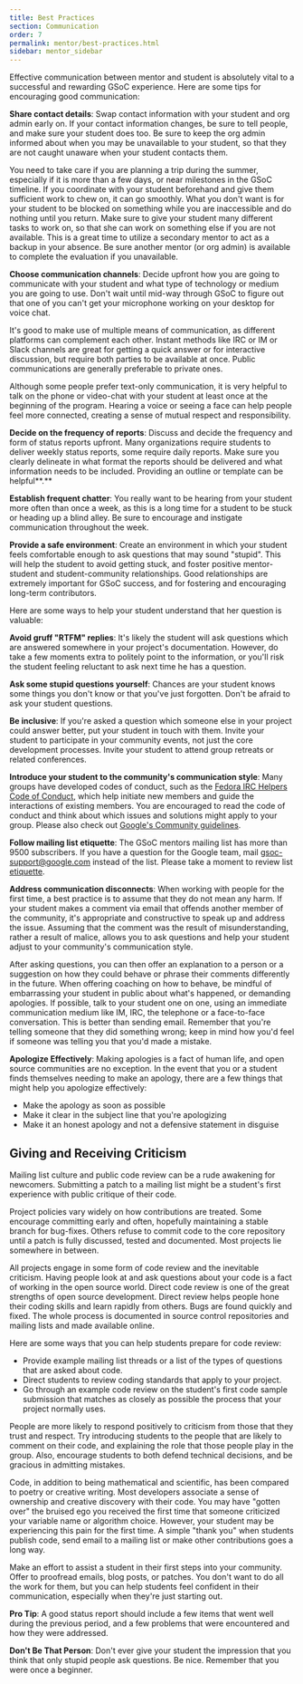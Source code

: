 ```yaml
---
title: Best Practices
section: Communication
order: 7
permalink: mentor/best-practices.html
sidebar: mentor_sidebar
---
```


Effective communication between mentor and student is absolutely vital to a successful and rewarding GSoC experience. Here are some tips for encouraging good communication:

**Share contact details**: Swap contact information with your student and org admin early on. If your contact information changes, be sure to tell people, and make sure your student does too. Be sure to keep the org admin informed about when you may be unavailable to your student, so that they are not caught unaware when your student contacts them.

You need to take care if you are planning a trip during the summer, especially if it is more than a few days, or near milestones in the GSoC timeline. If you coordinate with your student beforehand and give them sufficient work to chew on, it can go smoothly. What you don't want is for your student to be blocked on something while you are inaccessible and do nothing until you return. Make sure to give your student many different tasks to work on, so that she can work on something else if you are not available. This is a great time to utilize a secondary mentor to act as a backup in your absence. Be sure another mentor (or org admin) is available to complete the evaluation if you unavailable.

**Choose communication channels**: Decide upfront how you are going to communicate with your student and what type of technology or medium you are going to use. Don't wait until mid-way through GSoC to figure out that one of you can't get your microphone working on your desktop for voice chat.

It's good to make use of multiple means of communication, as different platforms can complement each other. Instant methods like IRC or IM or Slack channels are great for getting a quick answer or for interactive discussion, but require both parties to be available at once. Public communications are generally preferable to private ones.

Although some people prefer text-only communication, it is very helpful to talk on the phone or video-chat with your student at least once at the beginning of the program. Hearing a voice or seeing a face can help people feel more connected, creating a sense of mutual respect and responsibility.

**Decide on the frequency of reports**: Discuss and decide the frequency and form of status reports upfront. Many organizations require students to deliver weekly status reports, some require daily reports. Make sure you clearly delineate in what format the reports should be delivered and what information needs to be included.  Providing an outline or template can be helpful**.**

**Establish frequent chatter**: You really want to be hearing from your student more often than once a week, as this is a long time for a student to be stuck or heading up a blind alley. Be sure to encourage and instigate communication throughout the week.

**Provide a safe environment**: Create an environment in which your student feels comfortable enough to ask questions that may sound "stupid". This will help the student to avoid getting stuck, and foster positive mentor-student and student-community relationships. Good relationships are extremely important for GSoC success, and for fostering and encouraging long-term contributors.

Here are some ways to help your student understand that her question is valuable:

**Avoid gruff "RTFM" replies**: It's likely the student will ask questions which are answered somewhere in your project's documentation. However, do take a few moments extra to politely point to the information, or you'll risk the student feeling reluctant to ask next time he has a question.

**Ask some stupid questions yourself**: Chances are your student knows some things you don't know or that you've just forgotten. Don't be afraid to ask your student questions.

**Be inclusive**: If you're asked a question which someone else in your project could answer better, put your student in touch with them. Invite your student to participate in your community events, not just the core development processes. Invite your student to attend group retreats or related conferences.

**Introduce your student to the community's communication style**: Many groups have developed codes of conduct, such as the [Fedora IRC Helpers Code of Conduct](http://fedoraproject.org/wiki/IRC_helpers_code_of_conduct), which help initiate new members and guide the interactions of existing members. You are encouraged to read the code of conduct and think about which issues and solutions might apply to your group. Please also check out [Google's Community guidelines](https://opensource.google/conduct/).

**Follow mailing list etiquette**: The GSoC mentors mailing list has more than 9500 subscribers. If you have a question for the Google team, mail gsoc-support@google.com instead of the list. Please take a moment to review list [etiquette](https://www.google.com/search?q=mailing+list+etiquette).

**Address communication disconnects**: When working with people for the first time, a best practice is to assume that they do not mean any harm. If your student makes a comment via email that offends another member of the community, it's appropriate and constructive to speak up and address the issue. Assuming that the comment was the result of misunderstanding, rather a result of malice, allows you to ask questions and help your student adjust to your community's communication style.

After asking questions, you can then offer an explanation to a person or a suggestion on how they could behave or phrase their comments differently in the future. When offering coaching on how to behave, be mindful of embarrassing your student in public about what's happened, or demanding apologies. If possible, talk to your student one on one, using an immediate communication medium like IM, IRC, the telephone or a face-to-face conversation. This is better than sending email. Remember that you're telling someone that they did something wrong; keep in mind how you'd feel if someone was telling you that you'd made a mistake.

**Apologize Effectively**: Making apologies is a fact of human life, and open source communities are no exception. In the event that you or a student finds themselves needing to make an apology, there are a few things that might help you apologize effectively:

* Make the apology as soon as possible
* Make it clear in the subject line that you're apologizing
* Make it an honest apology and not a defensive statement in disguise

## Giving and Receiving Criticism

Mailing list culture and public code review can be a rude awakening for newcomers. Submitting a patch to a mailing list might be a student's first experience with public critique of their code.

Project policies vary widely on how contributions are treated. Some encourage committing early and often, hopefully maintaining a stable branch for bug-fixes. Others refuse to commit code to the core repository until a patch is fully discussed, tested and documented. Most projects lie somewhere in between.

All projects engage in some form of code review and the inevitable criticism. Having people look at and ask questions about your code is a fact of working in the open source world. Direct code review is one of the great strengths of open source development. Direct review helps people hone their coding skills and learn rapidly from others. Bugs are found quickly and fixed. The whole process is documented in source control repositories and mailing lists and made available online.

Here are some ways that you can help students prepare for code review:

* Provide example mailing list threads or a list of the types of questions that are asked about code.
* Direct students to review coding standards that apply to your project.
* Go through an example code review on the student's first code sample submission that matches as closely as possible the process that your project normally uses.

People are more likely to respond positively to criticism from those that they trust and respect. Try introducing students to the people that are likely to comment on their code, and explaining the role that those people play in the group. Also, encourage students to both defend technical decisions, and be gracious in admitting mistakes.

Code, in addition to being mathematical and scientific, has been compared to poetry or creative writing. Most developers associate a sense of ownership and creative discovery with their code. You may have "gotten over" the bruised ego you received the first time that someone criticized your variable name or algorithm choice. However, your student may be experiencing this pain for the first time. A simple "thank you" when students publish code, send email to a mailing list or make other contributions goes a long way.

Make an effort to assist a student in their first steps into your community. Offer to proofread emails, blog posts, or patches. You don't want to do all the work for them, but you can help students feel confident in their communication, especially when they're just starting out.

**Pro Tip**: A good status report should include a few items that went well during the previous period, and a few problems that were encountered and how they were addressed.

**Don't Be That Person**: Don't ever give your student the impression that you think that only stupid people ask questions.  Be nice.  Remember that you were once a beginner.
